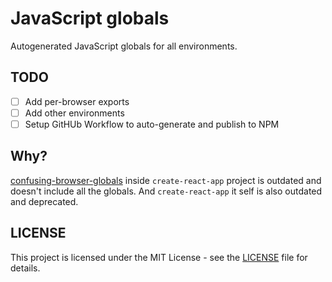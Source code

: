 # JavaScript globals

Autogenerated JavaScript globals for all environments.

## TODO

- [ ] Add per-browser exports
- [ ] Add other environments
- [ ] Setup GitHUb Workflow to auto-generate and publish to NPM

## Why?

[confusing-browser-globals](https://github.com/facebook/create-react-app/blob/main/packages/confusing-browser-globals/index.js#L10) inside `create-react-app` project is outdated and doesn't include all the globals.
And `create-react-app` it self is also outdated and deprecated.

## LICENSE

This project is licensed under the MIT License - see the [LICENSE](LICENSE) file for details.
